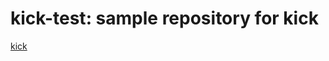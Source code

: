 # kick-test: sample repository for kick

[kick](https://github.com/mcandre/dotfiles/blob/master/src/kick)
